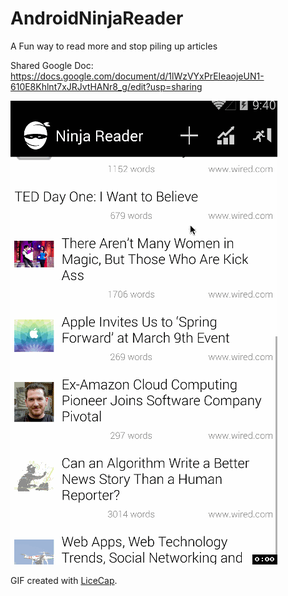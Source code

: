 # AndroidNinjaReader
A Fun way to read more and stop piling up articles


Shared Google Doc:
https://docs.google.com/document/d/1lWzVYxPrEIeaojeUN1-610E8Khlnt7xJRJvtHANr8_g/edit?usp=sharing

![Video Walkthrough](NinjaReaderWalkThrough.gif)

GIF created with [LiceCap](http://www.cockos.com/licecap/).
